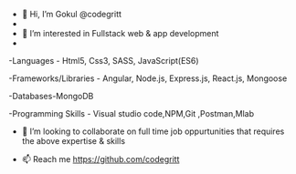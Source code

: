 - 👋 Hi, I’m Gokul @codegritt
- 
- 👀 I’m interested in Fullstack web & app development
- 
-Languages - Html5, Css3, SASS, JavaScript(ES6)

-Frameworks/Libraries - Angular, Node.js, Express.js, React.js, Mongoose

-Databases-MongoDB

-Programming Skills - Visual studio code,NPM,Git ,Postman,Mlab

- 💞️ I’m looking to collaborate on full time job oppurtunities that requires the above expertise & skills

- 📫 Reach me https://github.com/codegritt

<!---
codegritt/codegritt is a ✨ special ✨ repository because its `README.md` (this file) appears on your GitHub profile.
You can click the Preview link to take a look at your changes.
--->

